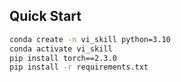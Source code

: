 ## Quick Start

```bash
conda create -n vi_skill python=3.10
conda activate vi_skill
pip install torch==2.3.0
pip install -r requirements.txt
```